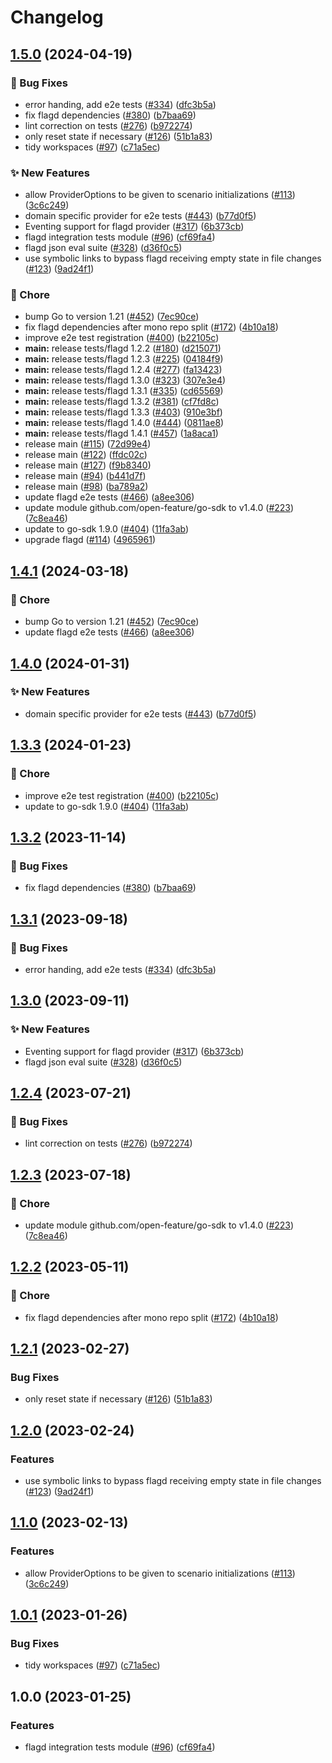 # Changelog

## [1.5.0](https://github.com/Kavindu-Dodan/go-sdk-contrib/compare/tests/flagd-v1.4.1...tests/flagd/v1.5.0) (2024-04-19)


### 🐛 Bug Fixes

* error handing, add e2e tests ([#334](https://github.com/Kavindu-Dodan/go-sdk-contrib/issues/334)) ([dfc3b5a](https://github.com/Kavindu-Dodan/go-sdk-contrib/commit/dfc3b5a73e6708aa852a2f2651468de96a754694))
* fix flagd dependencies ([#380](https://github.com/Kavindu-Dodan/go-sdk-contrib/issues/380)) ([b7baa69](https://github.com/Kavindu-Dodan/go-sdk-contrib/commit/b7baa6990e05f46637917d83b07dbe0f741d0036))
* lint correction on tests ([#276](https://github.com/Kavindu-Dodan/go-sdk-contrib/issues/276)) ([b972274](https://github.com/Kavindu-Dodan/go-sdk-contrib/commit/b972274655638dd09c90b5974a9f8aca0b04ca13))
* only reset state if necessary ([#126](https://github.com/Kavindu-Dodan/go-sdk-contrib/issues/126)) ([51b1a83](https://github.com/Kavindu-Dodan/go-sdk-contrib/commit/51b1a83a93311c4b377574176f3f3ed04a7eabb1))
* tidy workspaces ([#97](https://github.com/Kavindu-Dodan/go-sdk-contrib/issues/97)) ([c71a5ec](https://github.com/Kavindu-Dodan/go-sdk-contrib/commit/c71a5ec7686ec0572bb47f17dbca7e0ec48252d7))


### ✨ New Features

* allow ProviderOptions to be given to scenario initializations ([#113](https://github.com/Kavindu-Dodan/go-sdk-contrib/issues/113)) ([3c6c249](https://github.com/Kavindu-Dodan/go-sdk-contrib/commit/3c6c249f412c2fb1a841b36007bfd9f57a082eb4))
* domain specific provider for e2e tests ([#443](https://github.com/Kavindu-Dodan/go-sdk-contrib/issues/443)) ([b77d0f5](https://github.com/Kavindu-Dodan/go-sdk-contrib/commit/b77d0f533cbb93a4f4056c392cd8f4a6b47501c0))
* Eventing support for flagd provider ([#317](https://github.com/Kavindu-Dodan/go-sdk-contrib/issues/317)) ([6b373cb](https://github.com/Kavindu-Dodan/go-sdk-contrib/commit/6b373cb393729c6f1f2a31b334cf06fac65dd369))
* flagd integration tests module ([#96](https://github.com/Kavindu-Dodan/go-sdk-contrib/issues/96)) ([cf69fa4](https://github.com/Kavindu-Dodan/go-sdk-contrib/commit/cf69fa4c2214caae34bb9592388b6918e09e451f))
* flagd json eval suite ([#328](https://github.com/Kavindu-Dodan/go-sdk-contrib/issues/328)) ([d36f0c5](https://github.com/Kavindu-Dodan/go-sdk-contrib/commit/d36f0c50a003a7583bcfdd078219cd46fe7bd77d))
* use symbolic links to bypass flagd receiving empty state in file changes ([#123](https://github.com/Kavindu-Dodan/go-sdk-contrib/issues/123)) ([9ad24f1](https://github.com/Kavindu-Dodan/go-sdk-contrib/commit/9ad24f10028173ebcbdde161a5aa9c8c8f71a9ed))


### 🧹 Chore

* bump Go to version 1.21 ([#452](https://github.com/Kavindu-Dodan/go-sdk-contrib/issues/452)) ([7ec90ce](https://github.com/Kavindu-Dodan/go-sdk-contrib/commit/7ec90ce4f9b06670187561afd9e342eed4228be1))
* fix flagd dependencies after mono repo split ([#172](https://github.com/Kavindu-Dodan/go-sdk-contrib/issues/172)) ([4b10a18](https://github.com/Kavindu-Dodan/go-sdk-contrib/commit/4b10a1833bad5b7f91c6fe2a4c4c2395e14657e4))
* improve e2e test registration ([#400](https://github.com/Kavindu-Dodan/go-sdk-contrib/issues/400)) ([b22105c](https://github.com/Kavindu-Dodan/go-sdk-contrib/commit/b22105c392e24ce592020a5f1f652547bb5a89e0))
* **main:** release tests/flagd 1.2.2 ([#180](https://github.com/Kavindu-Dodan/go-sdk-contrib/issues/180)) ([d215071](https://github.com/Kavindu-Dodan/go-sdk-contrib/commit/d215071b1d1714f6fed31bd7163228293bc778a3))
* **main:** release tests/flagd 1.2.3 ([#225](https://github.com/Kavindu-Dodan/go-sdk-contrib/issues/225)) ([04184f9](https://github.com/Kavindu-Dodan/go-sdk-contrib/commit/04184f9e76f867d17e2ac3791cf87d9d998eb58b))
* **main:** release tests/flagd 1.2.4 ([#277](https://github.com/Kavindu-Dodan/go-sdk-contrib/issues/277)) ([fa13423](https://github.com/Kavindu-Dodan/go-sdk-contrib/commit/fa1342348c0c8b04a1e6de965657194e4ed9e88a))
* **main:** release tests/flagd 1.3.0 ([#323](https://github.com/Kavindu-Dodan/go-sdk-contrib/issues/323)) ([307e3e4](https://github.com/Kavindu-Dodan/go-sdk-contrib/commit/307e3e42eaad3690160834b96bcb69e1224d532c))
* **main:** release tests/flagd 1.3.1 ([#335](https://github.com/Kavindu-Dodan/go-sdk-contrib/issues/335)) ([cd65569](https://github.com/Kavindu-Dodan/go-sdk-contrib/commit/cd655691a2f788ed062167079695aaba99b3d02a))
* **main:** release tests/flagd 1.3.2 ([#381](https://github.com/Kavindu-Dodan/go-sdk-contrib/issues/381)) ([cf7fd8c](https://github.com/Kavindu-Dodan/go-sdk-contrib/commit/cf7fd8c76df759457b69f3554267990751918ac6))
* **main:** release tests/flagd 1.3.3 ([#403](https://github.com/Kavindu-Dodan/go-sdk-contrib/issues/403)) ([910e3bf](https://github.com/Kavindu-Dodan/go-sdk-contrib/commit/910e3bf922b4c0290b3e6829332946ad6e12b5aa))
* **main:** release tests/flagd 1.4.0 ([#444](https://github.com/Kavindu-Dodan/go-sdk-contrib/issues/444)) ([0811ae8](https://github.com/Kavindu-Dodan/go-sdk-contrib/commit/0811ae851181ed6be2660bb6db9eb5c95352fcd1))
* **main:** release tests/flagd 1.4.1 ([#457](https://github.com/Kavindu-Dodan/go-sdk-contrib/issues/457)) ([1a8aca1](https://github.com/Kavindu-Dodan/go-sdk-contrib/commit/1a8aca1475ff666bd4d768b850aa1425a74ce131))
* release main ([#115](https://github.com/Kavindu-Dodan/go-sdk-contrib/issues/115)) ([72d99e4](https://github.com/Kavindu-Dodan/go-sdk-contrib/commit/72d99e427d7313897190082731b47e3b093fcf8a))
* release main ([#122](https://github.com/Kavindu-Dodan/go-sdk-contrib/issues/122)) ([ffdc02c](https://github.com/Kavindu-Dodan/go-sdk-contrib/commit/ffdc02cfcf039a9f243586ba568802e71f5d47ca))
* release main ([#127](https://github.com/Kavindu-Dodan/go-sdk-contrib/issues/127)) ([f9b8340](https://github.com/Kavindu-Dodan/go-sdk-contrib/commit/f9b8340d0285c23ed0f072666081ad76aba9f018))
* release main ([#94](https://github.com/Kavindu-Dodan/go-sdk-contrib/issues/94)) ([b441d7f](https://github.com/Kavindu-Dodan/go-sdk-contrib/commit/b441d7fb01e50e5de5b8b6058312817062901f83))
* release main ([#98](https://github.com/Kavindu-Dodan/go-sdk-contrib/issues/98)) ([ba789a2](https://github.com/Kavindu-Dodan/go-sdk-contrib/commit/ba789a27fc2dd05a19444cb5741a4afe7f061241))
* update flagd e2e tests ([#466](https://github.com/Kavindu-Dodan/go-sdk-contrib/issues/466)) ([a8ee306](https://github.com/Kavindu-Dodan/go-sdk-contrib/commit/a8ee3068bd3b174bc75a6aeefa0441c61a5b43f7))
* update module github.com/open-feature/go-sdk to v1.4.0 ([#223](https://github.com/Kavindu-Dodan/go-sdk-contrib/issues/223)) ([7c8ea46](https://github.com/Kavindu-Dodan/go-sdk-contrib/commit/7c8ea46e3e094f746dbf6d80ba6a1b606314e8d7))
* update to go-sdk 1.9.0 ([#404](https://github.com/Kavindu-Dodan/go-sdk-contrib/issues/404)) ([11fa3ab](https://github.com/Kavindu-Dodan/go-sdk-contrib/commit/11fa3aba065a6dd81caca30e76efc16fb64a25e3))
* upgrade flagd ([#114](https://github.com/Kavindu-Dodan/go-sdk-contrib/issues/114)) ([4965961](https://github.com/Kavindu-Dodan/go-sdk-contrib/commit/49659614d392783cd3434d08f82dbc580f8c839e))

## [1.4.1](https://github.com/open-feature/go-sdk-contrib/compare/tests/flagd/v1.4.0...tests/flagd/v1.4.1) (2024-03-18)


### 🧹 Chore

* bump Go to version 1.21 ([#452](https://github.com/open-feature/go-sdk-contrib/issues/452)) ([7ec90ce](https://github.com/open-feature/go-sdk-contrib/commit/7ec90ce4f9b06670187561afd9e342eed4228be1))
* update flagd e2e tests ([#466](https://github.com/open-feature/go-sdk-contrib/issues/466)) ([a8ee306](https://github.com/open-feature/go-sdk-contrib/commit/a8ee3068bd3b174bc75a6aeefa0441c61a5b43f7))

## [1.4.0](https://github.com/open-feature/go-sdk-contrib/compare/tests/flagd/v1.3.3...tests/flagd/v1.4.0) (2024-01-31)


### ✨ New Features

* domain specific provider for e2e tests ([#443](https://github.com/open-feature/go-sdk-contrib/issues/443)) ([b77d0f5](https://github.com/open-feature/go-sdk-contrib/commit/b77d0f533cbb93a4f4056c392cd8f4a6b47501c0))

## [1.3.3](https://github.com/open-feature/go-sdk-contrib/compare/tests/flagd/v1.3.2...tests/flagd/v1.3.3) (2024-01-23)


### 🧹 Chore

* improve e2e test registration ([#400](https://github.com/open-feature/go-sdk-contrib/issues/400)) ([b22105c](https://github.com/open-feature/go-sdk-contrib/commit/b22105c392e24ce592020a5f1f652547bb5a89e0))
* update to go-sdk 1.9.0 ([#404](https://github.com/open-feature/go-sdk-contrib/issues/404)) ([11fa3ab](https://github.com/open-feature/go-sdk-contrib/commit/11fa3aba065a6dd81caca30e76efc16fb64a25e3))

## [1.3.2](https://github.com/open-feature/go-sdk-contrib/compare/tests/flagd/v1.3.1...tests/flagd/v1.3.2) (2023-11-14)


### 🐛 Bug Fixes

* fix flagd dependencies ([#380](https://github.com/open-feature/go-sdk-contrib/issues/380)) ([b7baa69](https://github.com/open-feature/go-sdk-contrib/commit/b7baa6990e05f46637917d83b07dbe0f741d0036))

## [1.3.1](https://github.com/open-feature/go-sdk-contrib/compare/tests/flagd/v1.3.0...tests/flagd/v1.3.1) (2023-09-18)


### 🐛 Bug Fixes

* error handing, add e2e tests ([#334](https://github.com/open-feature/go-sdk-contrib/issues/334)) ([dfc3b5a](https://github.com/open-feature/go-sdk-contrib/commit/dfc3b5a73e6708aa852a2f2651468de96a754694))

## [1.3.0](https://github.com/open-feature/go-sdk-contrib/compare/tests/flagd/v1.2.4...tests/flagd/v1.3.0) (2023-09-11)


### ✨ New Features

* Eventing support for flagd provider ([#317](https://github.com/open-feature/go-sdk-contrib/issues/317)) ([6b373cb](https://github.com/open-feature/go-sdk-contrib/commit/6b373cb393729c6f1f2a31b334cf06fac65dd369))
* flagd json eval suite ([#328](https://github.com/open-feature/go-sdk-contrib/issues/328)) ([d36f0c5](https://github.com/open-feature/go-sdk-contrib/commit/d36f0c50a003a7583bcfdd078219cd46fe7bd77d))

## [1.2.4](https://github.com/open-feature/go-sdk-contrib/compare/tests/flagd/v1.2.3...tests/flagd/v1.2.4) (2023-07-21)


### 🐛 Bug Fixes

* lint correction on tests ([#276](https://github.com/open-feature/go-sdk-contrib/issues/276)) ([b972274](https://github.com/open-feature/go-sdk-contrib/commit/b972274655638dd09c90b5974a9f8aca0b04ca13))

## [1.2.3](https://github.com/open-feature/go-sdk-contrib/compare/tests/flagd/v1.2.2...tests/flagd/v1.2.3) (2023-07-18)


### 🧹 Chore

* update module github.com/open-feature/go-sdk to v1.4.0 ([#223](https://github.com/open-feature/go-sdk-contrib/issues/223)) ([7c8ea46](https://github.com/open-feature/go-sdk-contrib/commit/7c8ea46e3e094f746dbf6d80ba6a1b606314e8d7))

## [1.2.2](https://github.com/open-feature/go-sdk-contrib/compare/tests/flagd/v1.2.1...tests/flagd/v1.2.2) (2023-05-11)


### 🧹 Chore

* fix flagd dependencies after mono repo split ([#172](https://github.com/open-feature/go-sdk-contrib/issues/172)) ([4b10a18](https://github.com/open-feature/go-sdk-contrib/commit/4b10a1833bad5b7f91c6fe2a4c4c2395e14657e4))

## [1.2.1](https://github.com/open-feature/go-sdk-contrib/compare/tests/flagd/v1.2.0...tests/flagd/v1.2.1) (2023-02-27)


### Bug Fixes

* only reset state if necessary ([#126](https://github.com/open-feature/go-sdk-contrib/issues/126)) ([51b1a83](https://github.com/open-feature/go-sdk-contrib/commit/51b1a83a93311c4b377574176f3f3ed04a7eabb1))

## [1.2.0](https://github.com/open-feature/go-sdk-contrib/compare/tests/flagd/v1.1.0...tests/flagd/v1.2.0) (2023-02-24)


### Features

* use symbolic links to bypass flagd receiving empty state in file changes ([#123](https://github.com/open-feature/go-sdk-contrib/issues/123)) ([9ad24f1](https://github.com/open-feature/go-sdk-contrib/commit/9ad24f10028173ebcbdde161a5aa9c8c8f71a9ed))

## [1.1.0](https://github.com/open-feature/go-sdk-contrib/compare/tests/flagd/v1.0.1...tests/flagd/v1.1.0) (2023-02-13)


### Features

* allow ProviderOptions to be given to scenario initializations ([#113](https://github.com/open-feature/go-sdk-contrib/issues/113)) ([3c6c249](https://github.com/open-feature/go-sdk-contrib/commit/3c6c249f412c2fb1a841b36007bfd9f57a082eb4))

## [1.0.1](https://github.com/open-feature/go-sdk-contrib/compare/tests/flagd/v1.0.0...tests/flagd/v1.0.1) (2023-01-26)


### Bug Fixes

* tidy workspaces ([#97](https://github.com/open-feature/go-sdk-contrib/issues/97)) ([c71a5ec](https://github.com/open-feature/go-sdk-contrib/commit/c71a5ec7686ec0572bb47f17dbca7e0ec48252d7))

## 1.0.0 (2023-01-25)


### Features

* flagd integration tests module ([#96](https://github.com/open-feature/go-sdk-contrib/issues/96)) ([cf69fa4](https://github.com/open-feature/go-sdk-contrib/commit/cf69fa4c2214caae34bb9592388b6918e09e451f))
